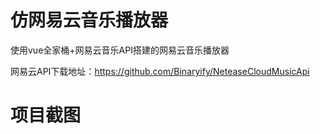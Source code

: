 # 仿网易云音乐播放器
使用vue全家桶+网易云音乐API搭建的网易云音乐播放器

网易云API下载地址：https://github.com/Binaryify/NeteaseCloudMusicApi

# 项目截图

